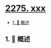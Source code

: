 # [2275. xxx](https://github.com/Tdahuyou/TNotes.leetcode/tree/main/notes/2275.%20xxx)

<!-- region:toc -->

- [1. 📝 概述](#1--概述)

<!-- endregion:toc -->

## 1. 📝 概述
